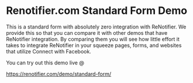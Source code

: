Renotifier.com Standard Form Demo
=================================

This is a standard form with absolutely zero integration with ReNotifier. We provide this so that you can compare it with other demos that have ReNotifier integration. By comparing them you will see how little effort it takes to integrate ReNotifier in your squeeze pages, forms, and websites that utilize Connect with Facebook.

You can try out this demo live @

https://renotifier.com/demo/standard-form/



